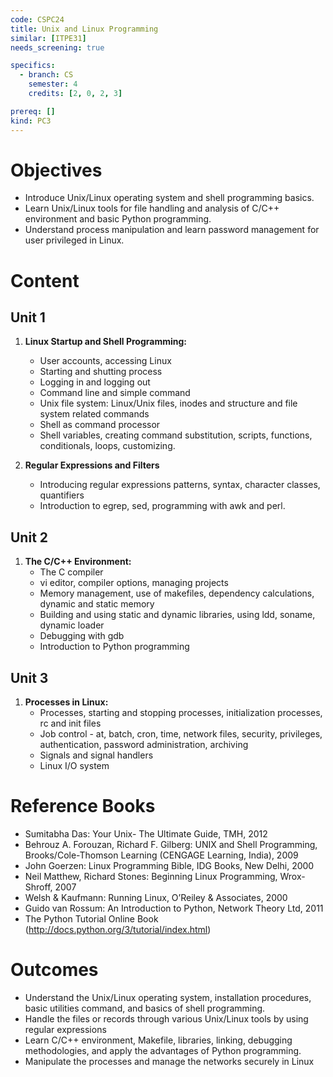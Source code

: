 ```yaml
---
code: CSPC24
title: Unix and Linux Programming
similar: [ITPE31]
needs_screening: true

specifics:
  - branch: CS
    semester: 4
    credits: [2, 0, 2, 3]

prereq: []
kind: PC3
---
```


# Objectives

- Introduce Unix/Linux operating system and shell programming basics.
- Learn Unix/Linux tools for file handling and analysis of C/C++ environment and basic Python programming.
- Understand process manipulation and learn password management for user privileged in Linux.

# Content

## Unit 1

1. **Linux Startup and Shell Programming:**
   - User accounts, accessing Linux
   - Starting and shutting process
   - Logging in and logging out
   - Command line and simple command
   - Unix file system: Linux/Unix files, inodes and structure and file system related commands
   - Shell as command processor
   - Shell variables, creating command substitution, scripts, functions, conditionals, loops, customizing.

2. **Regular Expressions and Filters**
   - Introducing regular expressions patterns, syntax, character classes, quantifiers
   - Introduction to egrep, sed, programming with awk and perl.

## Unit 2

1. **The C/C++ Environment:**
   - The C compiler
   - vi editor, compiler options, managing projects
   - Memory management, use of makefiles, dependency calculations, dynamic and static memory
   - Building and using static and dynamic libraries, using ldd, soname, dynamic loader
   - Debugging with gdb
   - Introduction to Python programming

## Unit 3

1. **Processes in Linux:**
   - Processes, starting and stopping processes, initialization processes, rc and init files
   - Job control - at, batch, cron, time, network files, security, privileges, authentication, password administration, archiving
   - Signals and signal handlers
   - Linux I/O system

# Reference Books

- Sumitabha Das: Your Unix- The Ultimate Guide, TMH, 2012
- Behrouz A. Forouzan, Richard F. Gilberg: UNIX and Shell Programming, Brooks/Cole-Thomson Learning (CENGAGE Learning, India), 2009
- John Goerzen: Linux Programming Bible, IDG Books, New Delhi, 2000
- Neil Matthew, Richard Stones: Beginning Linux Programming, Wrox-Shroff, 2007
- Welsh & Kaufmann: Running Linux, O’Reiley & Associates, 2000
- Guido van Rossum: An Introduction to Python, Network Theory Ltd, 2011
- The Python Tutorial Online Book (http://docs.python.org/3/tutorial/index.html)

# Outcomes

- Understand the Unix/Linux operating system, installation procedures, basic utilities command, and basics of shell programming.
- Handle the files or records through various Unix/Linux tools by using regular expressions
- Learn C/C++ environment, Makefile, libraries, linking, debugging methodologies, and apply the advantages of Python programming.
- Manipulate the processes and manage the networks securely in Linux
